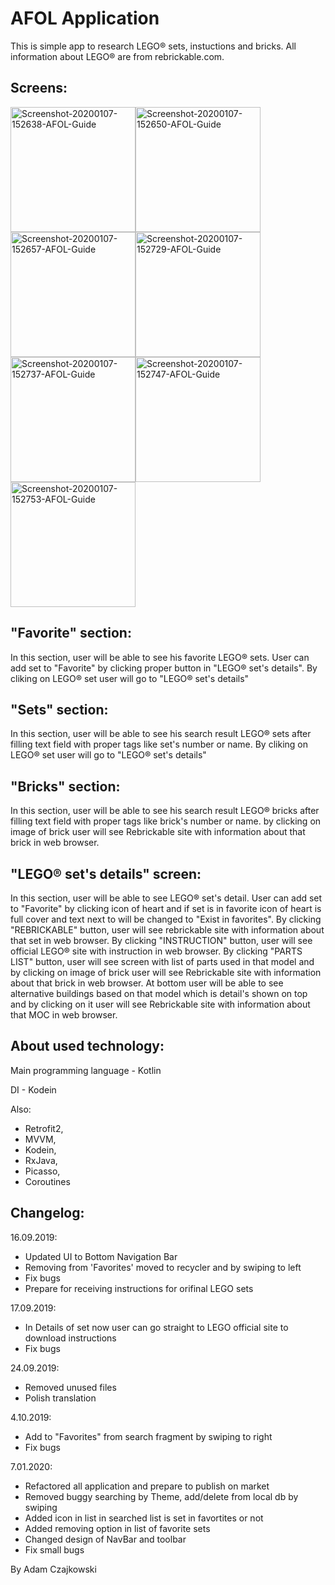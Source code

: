 # AFOL Application

This is simple app to research LEGO® sets, instuctions and bricks. All information about LEGO® are from rebrickable.com. 

Screens:
---------------------------
<img src="https://i.ibb.co/znn6Rb1/Screenshot-20200107-152638-AFOL-Guide.jpg" alt="Screenshot-20200107-152638-AFOL-Guide" width="200"><img src="https://i.ibb.co/r418qyJ/Screenshot-20200107-152650-AFOL-Guide.jpg" alt="Screenshot-20200107-152650-AFOL-Guide" width="200"><img src="https://i.ibb.co/5nM3940/Screenshot-20200107-152657-AFOL-Guide.jpg" alt="Screenshot-20200107-152657-AFOL-Guide" width="200"><img src="https://i.ibb.co/LQjSCnG/Screenshot-20200107-152729-AFOL-Guide.jpg" alt="Screenshot-20200107-152729-AFOL-Guide" width="200"><img src="https://i.ibb.co/DbSsCPQ/Screenshot-20200107-152737-AFOL-Guide.jpg" alt="Screenshot-20200107-152737-AFOL-Guide" width="200"><img src="https://i.ibb.co/6RQM4gj/Screenshot-20200107-152747-AFOL-Guide.jpg" alt="Screenshot-20200107-152747-AFOL-Guide" width="200"><img src="https://i.ibb.co/QfLm4fH/Screenshot-20200107-152753-AFOL-Guide.jpg" alt="Screenshot-20200107-152753-AFOL-Guide" width="200">

"Favorite" section:
-----------------------------
In this section, user will be able to see his favorite LEGO® sets. User can add set to "Favorite" by clicking proper button in "LEGO® set's details".
By cliking on LEGO® set user will go to "LEGO® set's details"

"Sets" section:
------------------------------
In this section, user will be able to see his search result LEGO® sets after filling text field with proper tags like set's number or name. 
By cliking on LEGO® set user will go to "LEGO® set's details"

"Bricks" section:
-------------------------------
In this section, user will be able to see his search result LEGO® bricks after filling text field with proper tags like brick's number or name. 
by clicking on image of brick user will see Rebrickable site with information about that brick in web browser.

"LEGO® set's details" screen:
-------------------------------
In this section, user will be able to see LEGO® set's detail. User can add set to "Favorite" by clicking icon of heart and if set is in favorite icon of heart is full cover and text next to will be changed to "Exist in favorites".
By clicking "REBRICKABLE" button, user will see rebrickable site with information about that set in web browser.
By clicking "INSTRUCTION" button, user will see official LEGO® site with instruction in web browser.
By clicking "PARTS LIST" button, user will see screen with list of parts used in that model and by clicking on image of brick user will see Rebrickable site with information about that brick in web browser.
At bottom user will be able to see alternative buildings based on that model which is detail's shown on top and by clicking on it user will see Rebrickable site with information about that MOC in web browser.

About used technology:
-----------------------------
Main programming language - Kotlin

DI - Kodein

Also:
- Retrofit2,
- MVVM,
- Kodein,
- RxJava,
- Picasso,
- Coroutines

Changelog: 
--------------------------
16.09.2019: 
 - Updated UI to Bottom Navigation Bar
 - Removing from 'Favorites' moved to recycler and by swiping to left 
 - Fix bugs 
 - Prepare for receiving instructions for orifinal LEGO sets

17.09.2019:
 - In Details of set now user can go straight to LEGO official site to download instructions
 - Fix bugs
 
 24.09.2019:
 - Removed unused files
 - Polish translation
 
 4.10.2019:
 - Add to "Favorites" from search fragment by swiping to right
 - Fix bugs
 
 7.01.2020:
- Refactored all application and prepare to publish on market
- Removed buggy searching by Theme, add/delete from local db by swiping
- Added icon in list in searched list is set in favortites or not
- Added removing option in list of favorite sets
- Changed design of NavBar and toolbar
- Fix small bugs
 
By Adam Czajkowski
